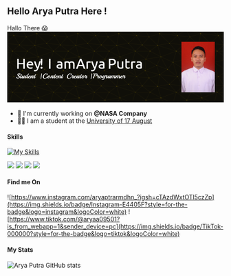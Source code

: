 ## Hello Arya Putra Here !

Hallo There 😱
![Arya Putra](img/github-header-image.png)

- 🔭 I'm currently working on **@NASA Company**
- 🧑‍🎓 I am a student at the [University of 17 August](https://untag-sby.ac.id/)

#### Skills

[![My Skills](https://skillicons.dev/icons?i=html,css,c,python&theme=light)](https://skillicons.dev)

<img src= "https://img.shields.io/badge/HTML5-E34F26?style=for-the-badge&logo=html5&logoColor=white" />
<img src= "https://img.shields.io/badge/C%2B%2B-00599C?style=for-the-badge&logo=c%2B%2B&logoColor=white" />
<img src= "https://img.shields.io/badge/CSS3-1572B6?style=for-the-badge&logo=css3&logoColor=white" />
<img src= "https://img.shields.io/badge/Python-FFD43B?style=for-the-badge&logo=python&logoColor=blue" />

#### Find me On

![https://www.instagram.com/aryaptrarmdhn_?igsh=cTAzdWxtOTl5czZp](https://img.shields.io/badge/Instagram-E4405F?style=for-the-badge&logo=instagram&logoColor=white) ![https://www.tiktok.com/@aryaa09501?is_from_webapp=1&sender_device=pc](https://img.shields.io/badge/TikTok-000000?style=for-the-badge&logo=tiktok&logoColor=white)

#### My Stats

![Arya Putra GitHub stats](https://github-readme-stats.vercel.app/api?username=AryaPutra&show_icons=true&theme=gruvbox)
